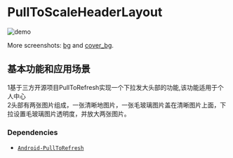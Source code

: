 # PullToScaleHeaderLayout

![demo](ScreenShots/demo.gif)

More screenshots: [bg](ScreenShots/pic_hd.jpg) and [cover_bg](ScreenShots/pic_hd_1.jpg).

## 基本功能和应用场景
1基于三方开源项目PullToRefresh实现一个下拉发大头部的功能,该功能适用于个人中心
<br/>
2头部有两张图片组成，一张清晰地图片，一张毛玻璃图片盖在清晰图片上面，下拉设置毛玻璃图片透明度，并放大两张图片。


### Dependencies
- [`Android-PullToRefresh`](https://github.com/chrisbanes/Android-PullToRefresh)
